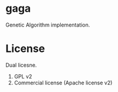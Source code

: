 gaga
====

Genetic Algorithm implementation.

License
=======
Dual licesne. 
1) GPL v2
3) Commercial license (Apache license v2)
